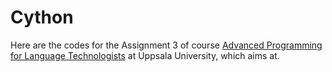 # Cython
Here are the codes for the Assignment 3 of course [Advanced Programming for Language Technologists](https://studentportalen.uu.se/portal/portal/uusp/student/student-course?uusp.portalpage=true&toolMode=studentUse&entityId=142786) at Uppsala University, which aims at.
